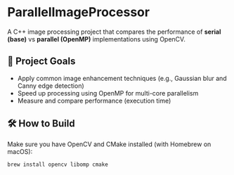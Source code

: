 # ParallelImageProcessor

A C++ image processing project that compares the performance of **serial 
(base)** vs **parallel (OpenMP)** implementations using OpenCV.

## 🚀 Project Goals

- Apply common image enhancement techniques (e.g., Gaussian blur and Canny 
edge detection)
- Speed up processing using OpenMP for multi-core parallelism
- Measure and compare performance (execution time)

## 🛠️ How to Build

Make sure you have OpenCV and CMake installed (with Homebrew on macOS):

```bash
brew install opencv libomp cmake


